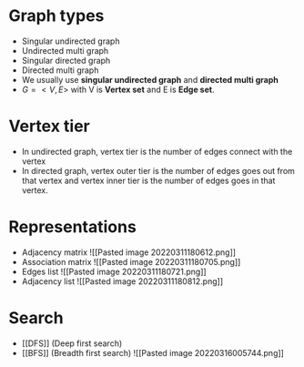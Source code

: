 # Graph types
- Singular undirected graph
- Undirected multi graph
- Singular directed graph
- Directed multi graph
- We usually use **singular undirected graph** and **directed multi graph**
- $G=<V,E>$ with V is **Vertex set** and E is **Edge set**.
# Vertex tier
- In undirected graph, vertex tier is the number of edges connect with the vertex
- In directed graph, vertex outer tier is the number of edges goes out from that vertex and vertex inner tier is the number of edges goes in that vertex.
# Representations
- Adjacency matrix ![[Pasted image 20220311180612.png]]
- Association matrix ![[Pasted image 20220311180705.png]]
- Edges list ![[Pasted image 20220311180721.png]]
- Adjacency list ![[Pasted image 20220311180812.png]]
# Search
- [[DFS]] (Deep first search)
- [[BFS]] (Breadth first search)
![[Pasted image 20220316005744.png]]